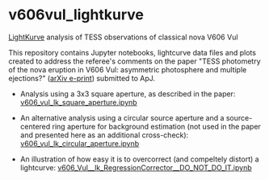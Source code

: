 # v606vul_lightkurve
[LightKurve](https://github.com/lightkurve/lightkurve) analysis of TESS observations of classical nova V606 Vul

This repository contains Jupyter notebooks, lightcurve data files and plots 
created to address the referee's comments on the paper 
"TESS photometry of the nova eruption in V606 Vul: asymmetric photosphere and multiple ejections?" 
([arXiv e-print](https://arxiv.org/abs/2311.04903)) submitted to ApJ. 

* Analysis using a 3x3 square aperture, as described in the paper: [v606_vul_lk_square_aperture.ipynb](v606_vul_lk_square_aperture.ipynb)

* An alternative analysis using a circular source aperture and a source-centered ring aperture for background estimation (not
  used in the paper and presented here as an additional cross-check): [v606_vul_lk_circular_aperture.ipynb](v606_vul_lk_circular_aperture.ipynb)

* An illustration of how easy it is to overcorrect (and compeltely distort) a lightcurve: [v606_Vul__lk_RegressionCorrector__DO_NOT_DO_IT.ipynb](v606_Vul__lk_RegressionCorrector__DO_NOT_DO_IT.ipynb)


